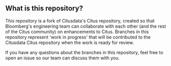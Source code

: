 ## What is this repository?

This repository is a fork of Citusdata's Citus repository, created so that Bloomberg's
engineering team can collaborate with each other (and the rest of the Citus community)
on enhancements to Citus. Branches in this repository represent 'work in progress' that
will be contributed to the Citusdata Citus repository when the work is ready for review.

If you have any questions about the branches in this repository, feel free to open an issue
so our team can discuss them with you.
